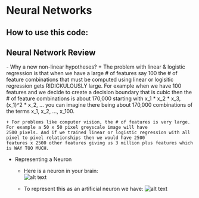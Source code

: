 Neural Networks
===============

<h2>How to use this code:</h2>

<h2>Neural Network Review</h2>
  - Why a new non-linear hypotheses?
    + The problem with linear & logistic regression is that when we have a large # of features say 100 the # of feature combinations that must be computed using linear or logisitic regression gets RIDICKULOUSLY large. For example when we have 100 features and we decide to create a decision boundary that is cubic then
    the # of feature combinations is about 170,000 starting with x_1 * x_2 * x_3, (x_1)^2 * x_2, ... you can imagine there being
    about 170,000 combinations of the terms x_1, x_2, ..., x_100.

    + For problems like computer vision, the # of features is very large. For example a 50 x 50 pixel greyscale image will have 
    2500 pixels. And if we trained linear or logistic regression with all pixel to pixel relationships then we would have 2500
    features x 2500 other features giving us 3 million plus features which is WAY TOO MUCH.

  - Representing a Neuron
    + Here is a neuron in your brain:  
    ![alt text](https://raw.github.com/quinnliu/MachineLearning/master/imagesForExplanation/LabeledNeuron.jpg)

    + To represent this as an artificial neuron we have:
    ![alt text](https://raw.github.com/quinnliu/MachineLearning/master/imagesForExplanation/ArtificialNeuronModel.jpg)

